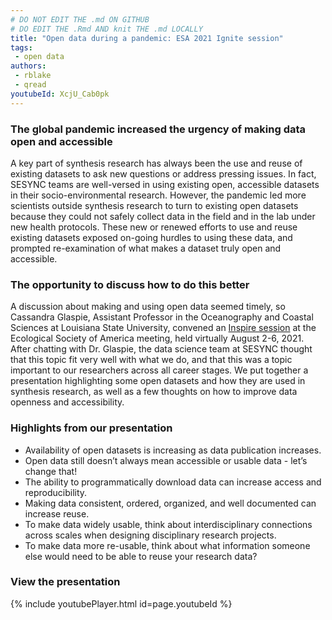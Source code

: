 ```yaml
---
# DO NOT EDIT THE .md ON GITHUB
# DO EDIT THE .Rmd AND knit THE .md LOCALLY
title: "Open data during a pandemic: ESA 2021 Ignite session"
tags:
 - open data
authors: 
 - rblake
 - qread
youtubeId: XcjU_Cab0pk
---
```


### The global pandemic increased the urgency of making data open and accessible

A key part of synthesis research has always been the use and reuse of existing datasets to ask new questions or address pressing issues. In fact, SESYNC teams are well-versed in using existing open, accessible datasets in their socio-environmental research. However, the pandemic led more scientists outside synthesis research to turn to existing open datasets because they could not safely collect data in the field and in the lab under new health protocols. These new or renewed efforts to use and reuse existing datasets exposed on-going hurdles to using these data, and prompted re-examination of what makes a dataset truly open and accessible.  

### The opportunity to discuss how to do this better

A discussion about making and using open data seemed timely, so Cassandra Glaspie, Assistant Professor in the Oceanography and Coastal Sciences at Louisiana State University, convened an [Inspire session](https://www.esa.org/longbeach/program/inspire-schedule/) at the Ecological Society of America meeting, held virtually August 2-6, 2021.  After chatting with Dr. Glaspie, the data science team at SESYNC thought that this topic fit very well with what we do, and that this was a topic important to our researchers across all career stages. We put together a presentation highlighting some open datasets and how they are used in synthesis research, as well as a few thoughts on how to improve data openness and accessibility. 

### Highlights from our presentation

- Availability of open datasets is increasing as data publication increases.
- Open data still doesn’t always mean accessible or usable data - let’s change that!
- The ability to programmatically download data can increase access and reproducibility.
- Making data consistent, ordered, organized, and well documented can increase reuse.
- To make data widely usable, think about interdisciplinary connections across scales when designing disciplinary research projects.
- To make data more re-usable, think about what information someone else would need to be able to reuse your research data?

### View the presentation

{% include youtubePlayer.html id=page.youtubeId %}

